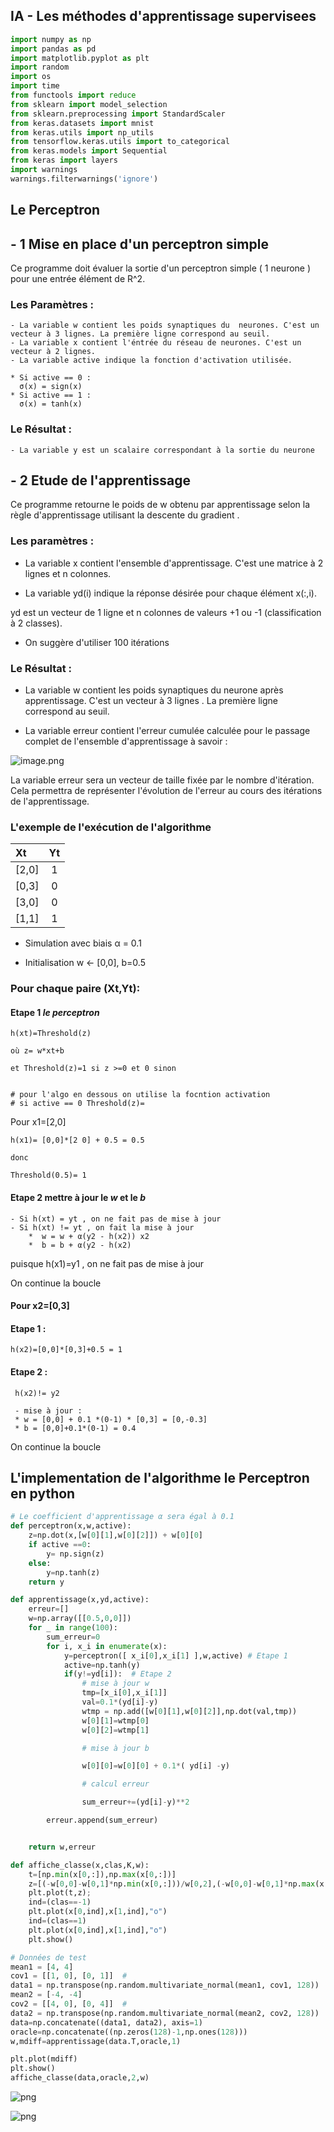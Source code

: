 ## IA - Les méthodes d'apprentissage supervisees



```python
import numpy as np
import pandas as pd
import matplotlib.pyplot as plt
import random
import os
import time
from functools import reduce
from sklearn import model_selection
from sklearn.preprocessing import StandardScaler
from keras.datasets import mnist
from keras.utils import np_utils
from tensorflow.keras.utils import to_categorical
from keras.models import Sequential
from keras import layers
import warnings
warnings.filterwarnings('ignore')
```

## Le Perceptron

## -  1 Mise en place d'un perceptron simple

Ce programme doit évaluer la sortie d'un perceptron simple ( 1 neurone ) pour une entrée élément de R^2.

### Les Paramètres :

    - La variable w contient les poids synaptiques du  neurones. C'est un vecteur à 3 lignes. La première ligne correspond au seuil.
    - La variable x contient l'éntrée du réseau de neurones. C'est un vecteur à 2 lignes.
    - La variable active indique la fonction d'activation utilisée.

    * Si active == 0 :
      σ(x) = sign(x)
    * Si active == 1 :
      σ(x) = tanh(x)

### Le Résultat :

    - La variable y est un scalaire correspondant à la sortie du neurone

## - 2 Etude de l'apprentissage


Ce programme retourne le poids de w obtenu par apprentissage selon la règle d'apprentissage utilisant la descente du gradient .


### Les paramètres :

 - La variable x contient l'ensemble d'apprentissage. C'est une matrice à 2 lignes et n colonnes.

 - La variable yd(i) indique la réponse désirée pour chaque élément x(:,i).

 yd est un vecteur de 1 ligne et n colonnes de valeurs +1 ou -1 (classification à 2 classes).

 - On suggère d'utiliser 100 itérations


### Le Résultat :

 - La variable w contient les poids synaptiques du neurone après apprentissage. C'est un vecteur à 3 lignes . La première ligne correspond au seuil.


 - La variable erreur contient l'erreur cumulée calculée pour le passage complet de l'ensemble d'apprentissage à savoir :

 ![image.png](/IA/attachment:image.png)


La variable erreur sera un vecteur de taille fixée par le nombre d'itération. Cela permettra de représenter l'évolution de l'erreur au cours des itérations de l'apprentissage.



### L'exemple de l'exécution de l'algorithme

|     Xt      | Yt           |
|:------------|:------------:|
|   [2,0]     |   1          |
|   [0,3]     |   0          |
|   [3,0]     |   0          |
|   [1,1]     |   1          |


* Simulation avec biais α = 0.1



* Initialisation w <- [0,0], b=0.5

### Pour chaque paire (Xt,Yt):

#### Etape 1 ***le perceptron***

    h(xt)=Threshold(z)

    où z= w*xt+b

    et Threshold(z)=1 si z >=0 et 0 sinon


    # pour l'algo en dessous on utilise la focntion activation
    # si active == 0 Threshold(z)=

Pour x1=[2,0]

    h(x1)= [0,0]*[2 0] + 0.5 = 0.5

    donc

    Threshold(0.5)= 1

#### Etape 2  mettre à jour le ***w*** et le ***b***

    - Si h(xt) = yt , on ne fait pas de mise à jour
    - Si h(xt) != yt , on fait la mise à jour
        *  w = w + α(y2 - h(x2)) x2
        *  b = b + α(y2 - h(x2)

puisque h(x1)=y1 , on ne fait pas de mise à jour

On continue la boucle

####  Pour x2=[0,3]

#### Etape 1 :

    h(x2)=[0,0]*[0,3]+0.5 = 1

#### Etape 2 :
     h(x2)!= y2

     - mise à jour :
     * w = [0,0] + 0.1 *(0-1) * [0,3] = [0,-0.3]
     * b = [0,0]+0.1*(0-1) = 0.4


On continue la boucle





## L'implementation de l'algorithme le Perceptron en python


```python
# Le coefficient d'apprentissage α sera égal à 0.1
def perceptron(x,w,active):
    z=np.dot(x,[w[0][1],w[0][2]]) + w[0][0]
    if active ==0:
        y= np.sign(z)
    else:
        y=np.tanh(z)
    return y

def apprentissage(x,yd,active):
    erreur=[]
    w=np.array([[0.5,0,0]])
    for _ in range(100):
        sum_erreur=0
        for i, x_i in enumerate(x):
            y=perceptron([ x_i[0],x_i[1] ],w,active) # Etape 1
            active=np.tanh(y)
            if(y!=yd[i]):  # Etape 2
                # mise à jour w
                tmp=[x_i[0],x_i[1]]
                val=0.1*(yd[i]-y)
                wtmp = np.add([w[0][1],w[0][2]],np.dot(val,tmp))
                w[0][1]=wtmp[0]
                w[0][2]=wtmp[1]

                # mise à jour b

                w[0][0]=w[0][0] + 0.1*( yd[i] -y)

                # calcul erreur

                sum_erreur+=(yd[i]-y)**2

        erreur.append(sum_erreur)


    return w,erreur

def affiche_classe(x,clas,K,w):
    t=[np.min(x[0,:]),np.max(x[0,:])]
    z=[(-w[0,0]-w[0,1]*np.min(x[0,:]))/w[0,2],(-w[0,0]-w[0,1]*np.max(x[0,:]))/w[0,2]]
    plt.plot(t,z);
    ind=(clas==-1)
    plt.plot(x[0,ind],x[1,ind],"o")
    ind=(clas==1)
    plt.plot(x[0,ind],x[1,ind],"o")
    plt.show()

```


```python
# Données de test
mean1 = [4, 4]
cov1 = [[1, 0], [0, 1]]  #
data1 = np.transpose(np.random.multivariate_normal(mean1, cov1, 128))
mean2 = [-4, -4]
cov2 = [[4, 0], [0, 4]]  #
data2 = np.transpose(np.random.multivariate_normal(mean2, cov2, 128))
data=np.concatenate((data1, data2), axis=1)
oracle=np.concatenate((np.zeros(128)-1,np.ones(128)))
w,mdiff=apprentissage(data.T,oracle,1)

plt.plot(mdiff)
plt.show()
affiche_classe(data,oracle,2,w)
```



![png](/IA/output_15_0.png)





![png](/IA/output_15_1.png)
